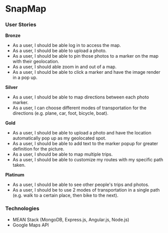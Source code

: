 # SnapMap

### User Stories

**Bronze**
* As a user, I should be able log in to access the map.
* As a user, I should be able to upload a photo.
* As a user, I should be able to pin those photos to a marker on the map with their geolocation.
* As a user, I should able zoom in and out of a map.
* As a user, I should be able to click a marker and have the image render in a pop up.

**Silver**
* As a user, I should be able to map directions between each photo marker.
* As a user, I can choose different modes of transportation for the directions (e.g. plane, car, foot, bicycle, boat).

**Gold**
* As a user, I should be able to upload a photo and have the location automatically pop up as my geolocated spot.
* As a user, I should be able to add text to the marker popup for greater definition for the picture.
* As a user, I should be able to map multiple trips.
* As a user, I should be able to customize my routes with my specific path taken.

**Platinum**
* As a user, I should be able to see other people's trips and photos.
* As a user, I should be to use 2 modes of transportation in a single path (e.g. walk to a certain place, then bike to the next).

### Technologies
* MEAN Stack (MongoDB, Express.js, Angular.js, Node.js)
* Google Maps API
